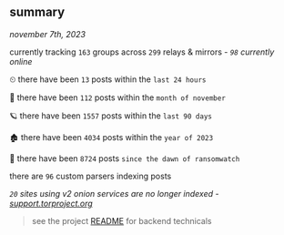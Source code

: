 
## summary
_november 7th, 2023_

currently tracking `163` groups across `299` relays & mirrors - _`98` currently online_

⏲ there have been `13` posts within the `last 24 hours`

🦈 there have been `112` posts within the `month of november`

🪐 there have been `1557` posts within the `last 90 days`

🏚 there have been `4034` posts within the `year of 2023`

🦕 there have been `8724` posts `since the dawn of ransomwatch`

there are `96` custom parsers indexing posts

_`20` sites using v2 onion services are no longer indexed - [support.torproject.org](https://support.torproject.org/onionservices/v2-deprecation/)_

> see the project [README](https://github.com/joshhighet/ransomwatch#ransomwatch--) for backend technicals
